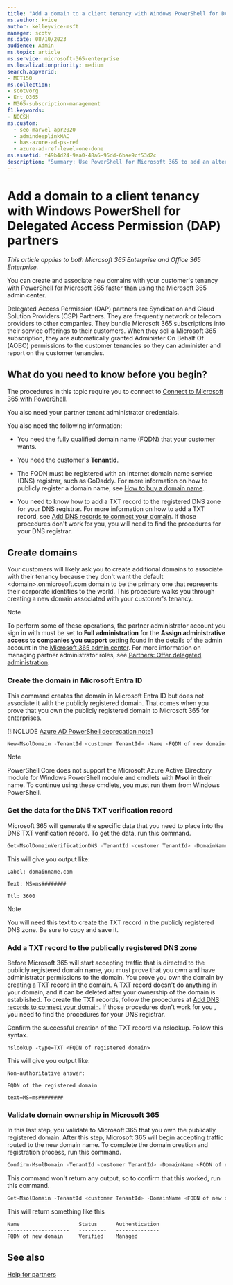```yaml
---
title: "Add a domain to a client tenancy with Windows PowerShell for DAP partners"
ms.author: kvice
author: kelleyvice-msft
manager: scotv
ms.date: 08/10/2023
audience: Admin
ms.topic: article
ms.service: microsoft-365-enterprise
ms.localizationpriority: medium
search.appverid:
- MET150
ms.collection:
- scotvorg
- Ent_O365
- M365-subscription-management
f1.keywords:
- NOCSH
ms.custom:
  - seo-marvel-apr2020
  - admindeeplinkMAC
  - has-azure-ad-ps-ref
  - azure-ad-ref-level-one-done
ms.assetid: f49b4d24-9aa0-48a6-95dd-6bae9cf53d2c
description: "Summary: Use PowerShell for Microsoft 365 to add an alternate domain name to an existing customer tenant."
---
```


# Add a domain to a client tenancy with Windows PowerShell for Delegated Access Permission (DAP) partners

*This article applies to both Microsoft 365 Enterprise and Office 365 Enterprise.*

You can create and associate new domains with your customer's tenancy with PowerShell for Microsoft 365 faster than using the Microsoft 365 admin center.

Delegated Access Permission (DAP) partners are Syndication and Cloud Solution Providers (CSP) Partners. They are frequently network or telecom providers to other companies. They bundle Microsoft 365 subscriptions into their service offerings to their customers. When they sell a Microsoft 365 subscription, they are automatically granted Administer On Behalf Of (AOBO) permissions to the customer tenancies so they can administer and report on the customer tenancies.
## What do you need to know before you begin?

The procedures in this topic require you to connect to [Connect to Microsoft 365 with PowerShell](connect-to-microsoft-365-powershell.md).

You also need your partner tenant administrator credentials.

You also need the following information:

- You need the fully qualified domain name (FQDN) that your customer wants.

- You need the customer's **TenantId**.

- The FQDN must be registered with an Internet domain name service (DNS) registrar, such as GoDaddy. For more information on how to publicly register a domain name, see [How to buy a domain name](../admin/get-help-with-domains/buy-a-domain-name.md).

- You need to know how to add a TXT record to the registered DNS zone for your DNS registrar. For more information on how to add a TXT record, see [Add DNS records to connect your domain](../admin/get-help-with-domains/create-dns-records-at-any-dns-hosting-provider.md). If those procedures don't work for you, you will need to find the procedures for your DNS registrar.

## Create domains

 Your customers will likely ask you to create additional domains to associate with their tenancy because they don't want the default \<domain>.onmicrosoft.com domain to be the primary one that represents their corporate identities to the world. This procedure walks you through creating a new domain associated with your customer's tenancy.

> [!NOTE]
> To perform some of these operations, the partner administrator account you sign in with must be set to **Full administration** for the **Assign administrative access to companies you support** setting found in the details of the admin account in the <a href="https://go.microsoft.com/fwlink/p/?linkid=2024339" target="_blank">Microsoft 365 admin center</a>. For more information on managing partner administrator roles, see [Partners: Offer delegated administration](https://go.microsoft.com/fwlink/p/?LinkId=532435).

<a name='create-the-domain-in-azure-active-directory'></a>

### Create the domain in Microsoft Entra ID

This command creates the domain in Microsoft Entra ID but does not associate it with the publicly registered domain. That comes when you prove that you own the publicly registered domain to Microsoft 365 for enterprises.

[!INCLUDE [Azure AD PowerShell deprecation note](~/../microsoft-365/reusable-content/msgraph-powershell/includes/aad-powershell-deprecation-note.md)]

```powershell
New-MsolDomain -TenantId <customer TenantId> -Name <FQDN of new domain>
```

> [!NOTE]
> PowerShell Core does not support the Microsoft Azure Active Directory module for Windows PowerShell module and cmdlets with **Msol** in their name. To continue using these cmdlets, you must run them from Windows PowerShell.

### Get the data for the DNS TXT verification record

 Microsoft 365 will generate the specific data that you need to place into the DNS TXT verification record. To get the data, run this command.

```powershell
Get-MsolDomainVerificationDNS -TenantId <customer TenantId> -DomainName <FQDN of new domain> -Mode DnsTxtRecord
```

This will give you output like:

 `Label: domainname.com`

 `Text: MS=ms########`

 `Ttl: 3600`

> [!NOTE]
> You will need this text to create the TXT record in the publicly registered DNS zone. Be sure to copy and save it.

### Add a TXT record to the publically registered DNS zone

Before Microsoft 365 will start accepting traffic that is directed to the publicly registered domain name, you must prove that you own and have administrator permissions to the domain. You prove you own the domain by creating a TXT record in the domain. A TXT record doesn't do anything in your domain, and it can be deleted after your ownership of the domain is established. To create the TXT records, follow the procedures at [Add DNS records to connect your domain](../admin/get-help-with-domains/create-dns-records-at-any-dns-hosting-provider.md). If those procedures don't work for you , you need to find the procedures for your DNS registrar.

Confirm the successful creation of the TXT record via nslookup. Follow this syntax.

```console
nslookup -type=TXT <FQDN of registered domain>
```

This will give you output like:

 `Non-authoritative answer:`

 `FQDN of the registered domain`

 `text=MS=ms########`

### Validate domain ownership in Microsoft 365

In this last step, you validate to Microsoft 365 that you own the publically registered domain. After this step, Microsoft 365 will begin accepting traffic routed to the new domain name. To complete the domain creation and registration process, run this command.

```powershell
Confirm-MsolDomain -TenantId <customer TenantId> -DomainName <FQDN of new domain>
```

This command won't return any output, so to confirm that this worked, run this command.

```powershell
Get-MsolDomain -TenantId <customer TenantId> -DomainName <FQDN of new domain>
```

This will return something like this

```console
Name                   Status      Authentication
--------------------   ---------   --------------
FQDN of new domain     Verified    Managed
```

## See also

[Help for partners](https://go.microsoft.com/fwlink/p/?LinkID=533477)
